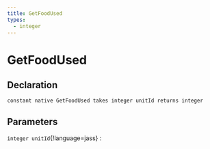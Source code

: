 ```yaml
---
title: GetFoodUsed
types:
  - integer
---
```


# GetFoodUsed

## Declaration

```jass
constant native GetFoodUsed takes integer unitId returns integer
```

## Parameters
`integer unitId`{!language=jass}
: 
